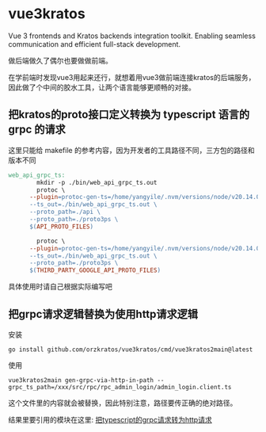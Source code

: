 # vue3kratos
Vue 3 frontends and Kratos backends integration toolkit. Enabling seamless communication and efficient full-stack development.

做后端做久了偶尔也要做做前端。

在学前端时发现vue3用起来还行，就想着用vue3做前端连接kratos的后端服务，因此做了个中间的胶水工具，让两个语言能够更顺畅的对接。

## 把kratos的proto接口定义转换为 typescript 语言的 grpc 的请求
这里只能给 makefile 的参考内容，因为开发者的工具路径不同，三方包的路径和版本不同
``` makefile
web_api_grpc_ts:
        mkdir -p ./bin/web_api_grpc_ts.out
        protoc \
      --plugin=protoc-gen-ts=/home/yangyile/.nvm/versions/node/v20.14.0/bin/protoc-gen-ts \
      --ts_out=./bin/web_api_grpc_ts.out \
      --proto_path=./api \
      --proto_path=./proto3ps \
      $(API_PROTO_FILES)

        protoc \
      --plugin=protoc-gen-ts=/home/yangyile/.nvm/versions/node/v20.14.0/bin/protoc-gen-ts \
      --ts_out=./bin/web_api_grpc_ts.out \
      --proto_path=./proto3ps \
      $(THIRD_PARTY_GOOGLE_API_PROTO_FILES)
```
具体使用时请自己根据实际编写吧

## 把grpc请求逻辑替换为使用http请求逻辑
安装
```
go install github.com/orzkratos/vue3kratos/cmd/vue3kratos2main@latest
```

使用
```
vue3kratos2main gen-grpc-via-http-in-path --grpc_ts_path=/xxx/src/rpc/rpc_admin_login/admin_login.client.ts
```
这个文件里的内容就会被替换，因此特别注意，路径要传正确的绝对路径。

结果里要引用的模块在这里: [把typescript的grpc请求转为http请求](vue3npm/src/rpcviahttp/rpcviahttp.ts)
